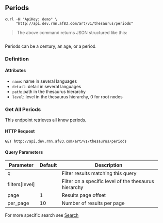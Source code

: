 ## Periods

```shell
curl -H "ApiKey: demo" \
     "http://api.dev.rmn.af83.com/art/v1/thesaurus/periods"
```

> The above command returns JSON structured like this:

<pre class="live_requests" data-path="/art/v1/thesaurus/periods">
</pre>

Periods can be a century, an age, or a period.

### Definition

#### Attributes

* `name`: name in several languages
* `detail`: detail in several languages
* `path`: path in the thesaurus hierarchy
* `level`: level in the thesaurus hierarchy, 0 for root nodes

### Get All Periods

This endpoint retrieves all know periods.

#### HTTP Request

`GET http://api.dev.rmn.af83.com/art/v1/thesaurus/periods`

#### Query Parameters

Parameter              | Default  | Description
---------              | -------  | -----------
q                      |          | Filter results matching this query
filters[level]         |          | Filter on a specific level of the thesaurus hierarchy
page                   | 1        | Results page offset
per_page               | 10       | Number of results per page

For more specific search see [Search](/?shell#search)
